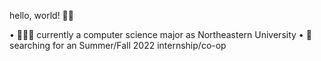hello, world! 👋🏼

• 👩🏽‍🎓 currently a computer science major as Northeastern University
• 🔭 searching for an Summer/Fall 2022 internship/co-op

